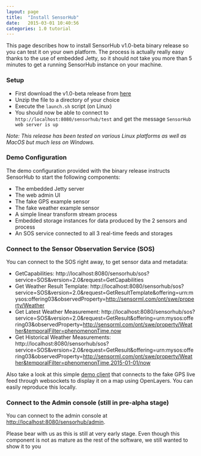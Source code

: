 ```yaml
---
layout: page
title:  "Install SensorHub"
date:   2015-03-01 10:40:56
categories: 1.0 tutorial
---
```


This page describes how to install SensorHub v1.0-beta binary release so you can test it on your own platform. The process is actually really easy thanks to the use of embedded Jetty, so it should not take you more than 5 minutes to get a running SensorHub instance on your machine.

### Setup

  * First download the v1.0-beta release from [here](https://github.com/sensiasoft/sensorhub/releases)
  * Unzip the file to a directory of your choice
  * Execute the `launch.sh` script (on Linux)
  * You should now be able to connect to `http://localhost:8080/sensorhub/test` and get the message `SensorHub web server is up`
  
*Note: This release has been tested on various Linux platforms as well as MacOS but much less on Windows.*


### Demo Configuration

The demo configuration provided with the binary release instructs SensorHub to start the following components:

  * The embedded Jetty server
  * The web admin UI
  * The fake GPS example sensor
  * The fake weather example sensor
  * A simple linear transform stream process
  * Embedded storage instances for data produced by the 2 sensors and process
  * An SOS service connected to all 3 real-time feeds and storages


### Connect to the Sensor Observation Service (SOS)

You can connect to the SOS right away, to get sensor data and metadata:

  * GetCapabilities: http://localhost:8080/sensorhub/sos?service=SOS&version=2.0&request=GetCapabilities
  * Get Weather Result Template: http://localhost:8080/sensorhub/sos?service=SOS&version=2.0&request=GetResultTemplate&offering=urn:mysos:offering03&observedProperty=http://sensorml.com/ont/swe/property/Weather
  * Get Latest Weather Measurement: http://localhost:8080/sensorhub/sos?service=SOS&version=2.0&request=GetResult&offering=urn:mysos:offering03&observedProperty=http://sensorml.com/ont/swe/property/Weather&temporalFilter=phenomenonTime,now
  * Get Historical Weather Measurements: http://localhost:8080/sensorhub/sos?service=SOS&version=2.0&request=GetResult&offering=urn:mysos:offering03&observedProperty=http://sensorml.com/ont/swe/property/Weather&temporalFilter=phenomenonTime,2015-01-01/now
  
Also take a look at this simple [demo client](http://sensiasoft.net:8181/osm_client_websockets.html) that connects to the fake GPS live feed through websockets to display it on a map using OpenLayers. You can easily reproduce this locally.


### Connect to the Admin console (still in pre-alpha stage)

You can connect to the admin console at [http://localhost:8080/sensorhub/admin](http://localhost:8080/sensorhub/admin).

Please bear with us as this is still at very early stage. Even though this component is not as mature as the rest of the software, we still wanted to show it to you
